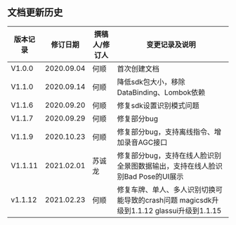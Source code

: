 

## 文档更新历史


| 版本记录 | 修订日期   | 撰稿人/修订人 | 变更记录及说明 |
| -------- | ---------- | ------------- | -------------- |
| V1.0.0     | 2020.09.04 | 何顺        | 首次创建文档   |
| V1.1.0     | 2020.09.14 | 何顺        | 降低sdk包大小，移除DataBinding、Lombok依赖 |
| V1.1.6     | 2020.09.20 | 何顺        | 修复sdk设置识别模式问题|
| V1.1.7     | 2020.09.29 | 何顺        | 修复部分bug|
| V1.1.9     | 2020.10.23 | 何顺        | 修复部分bug，支持离线指令、增加录音AGC接口|
| V1.1.11     | 2021.02.01 | 苏诚龙        | 修复部分bug，支持在线人脸识别全景图数据输出，支持在线人脸识别Bad Pose的UI展示|
| v1.1.12    | 2021.02.23 | 何顺        | 修复车牌、单人、多人识别切换可能导致的crash问题 magicsdk升级到1.1.12 glassui升级到1.1.15 |

